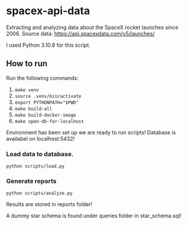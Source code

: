 # spacex-api-data
Extracting and analyzing data about the SpaceX rocket launches since 2006.
Source data: https://api.spacexdata.com/v5/launches/

I used Python 3.10.8 for this script.

## How to run
Run the following commands:
1. `make venv`
2. `source .venv/bin/activate`
3. `export PYTHONPATH="$PWD"`
4. `make build-all`
5. `make build-docker-image`
6. `make open-db-for-localhost`

Environment has been set up we are ready to run scripts! Database is availabel on localhost:5432!

### Load data to database.
    python scripts/load.py

### Generate reports
    python scripts/analyze.py

Results are stored in reports folder!

A dummy star schema is found under queries folder in star_schema.sql!